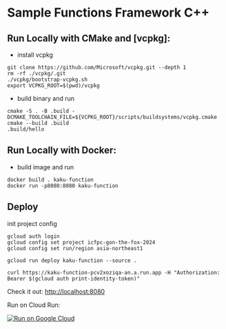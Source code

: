 # Sample Functions Framework C++

## Run Locally with CMake and [vcpkg]:
* install vcpkg
```
git clone https://github.com/Microsoft/vcpkg.git --depth 1
rm -rf ./vcpkg/.git
./vcpkg/bootstrap-vcpkg.sh
export VCPKG_ROOT=$(pwd)/vcpkg
```
* build binary and run
```
cmake -S . -B .build -DCMAKE_TOOLCHAIN_FILE=${VCPKG_ROOT}/scripts/buildsystems/vcpkg.cmake
cmake --build .build
.build/hello
```

## Run Locally with Docker:
* build image and run
```
docker build . kaku-function
docker run -p8080:8080 kaku-function
```

## Deploy
init project config
```
gcloud auth login
gcloud config set project icfpc-gon-the-fox-2024
gcloud config set run/region asia-northeast1
```

```
gcloud run deploy kaku-function --source .
```

```
curl https://kaku-function-pcv2xoziqa-an.a.run.app -H "Authorization: Bearer $(gcloud auth print-identity-token)"
```

Check it out: [http://localhost:8080](http://localhost:8080)

Run on Cloud Run:

[![Run on Google Cloud](https://deploy.cloud.run/button.svg)](https://deploy.cloud.run)
